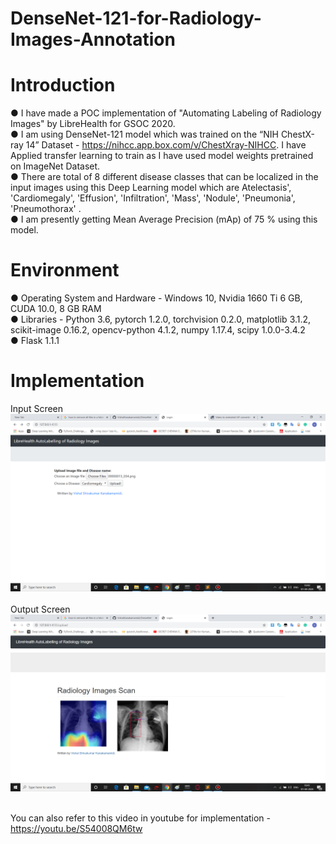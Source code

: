 # DenseNet-121-for-Radiology-Images-Annotation
# Introduction
  ●	I have made a POC implementation of "Automating Labeling of Radiology Images" by LibreHealth for GSOC 2020. <br/>
  ●	I am using DenseNet-121 model which was trained on the “NIH ChestX-ray 14” Dataset - https://nihcc.app.box.com/v/ChestXray-NIHCC. I have Applied transfer learning to train as I have used model weights pretrained on ImageNet Dataset.<br/>
  ●	There are total of 8 different disease classes that can be localized in the input images using this Deep Learning model which are 
Atelectasis', 'Cardiomegaly', 'Effusion', 'Infiltration', 'Mass', 'Nodule', 'Pneumonia', 'Pneumothorax'
. <br/>
  ●	I am presently getting Mean Average Precision (mAp) of 75 % using this model. <br/>
  # Environment
  ●	Operating System and Hardware - Windows 10, Nvidia 1660 Ti 6 GB, CUDA 10.0, 8 GB RAM <br/>
  ● Libraries - Python 3.6, pytorch 1.2.0, torchvision 0.2.0, matplotlib 3.1.2, scikit-image 0.16.2, opencv-python 4.1.2, numpy 1.17.4, scipy 1.0.0-3.4.2 <br/>
  ● Flask 1.1.1 <br/>
  # Implementation
  Input Screen
  ![alt text](Input.png)<br/><br/>
  Output Screen
  ![alt text](Output.png)<br/>
  <br/>
   
  You can also refer to this video in youtube for implementation - https://youtu.be/S54008QM6tw
  
  
  
  
